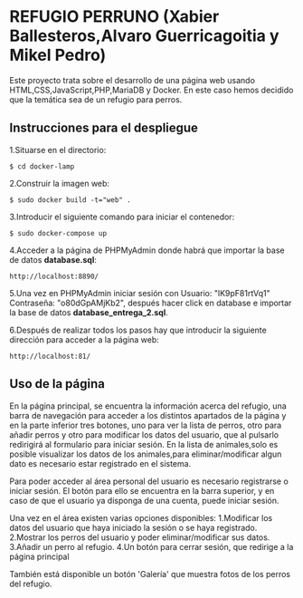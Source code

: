 # REFUGIO PERRUNO (Xabier Ballesteros,Alvaro Guerricagoitia y Mikel Pedro)

Este proyecto trata sobre el desarrollo de una página web usando HTML,CSS,JavaScript,PHP,MariaDB y Docker.
En este caso hemos decidido que la temática sea de un refugio para perros.
## Instrucciones para el despliegue
1.Situarse en el directorio:
```
$ cd docker-lamp
```
2.Construir la imagen web:
```
$ sudo docker build -t="web" .
```
3.Introducir el siguiente comando para iniciar el contenedor:
```
$ sudo docker-compose up
```
4.Acceder a la página de PHPMyAdmin donde habrá que importar la base de datos **database.sql**:
```
http://localhost:8890/
```
5.Una vez en PHPMyAdmin iniciar sesión con Usuario: "lK9pF81rtVq1" Contraseña: "o80dGpAMjKb2", después hacer click en database e importar la base de datos **database_entrega_2.sql**.

6.Después de realizar todos los pasos hay que introducir la siguiente dirección para acceder a la página web:
```
http://localhost:81/
```

## Uso de la página
En la página principal, se encuentra la información acerca del refugio, una barra de navegación para acceder a los distintos apartados de la página y en la parte inferior tres botones, uno para ver la lista de perros, otro para añadir perros y otro para modificar los datos del usuario, que al pulsarlo redirigirá al formulario para iniciar sesión. En la lista de animales,solo es posible visualizar los datos de los animales,para eliminar/modificar algun dato es necesario estar registrado en el sistema.

Para poder acceder al área personal del usuario es necesario registrarse o iniciar sesión. El botón para ello se encuentra en la barra superior, y en caso de que el usuario ya disponga de una cuenta, puede iniciar sesión.

Una vez en el área existen varias opciones disponibles:
1.Modificar los datos del usuario que haya iniciado la sesión o se haya registrado.
2.Mostrar los perros del usuario y poder eliminar/modificar sus datos.
3.Añadir un perro al refugio.
4.Un botón para cerrar sesión, que redirige a la página principal

También está disponible un botón 'Galería' que muestra fotos de los perros del refugio.
